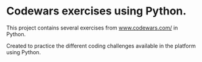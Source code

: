 # Codewars exercises using Python.

This project contains several exercises from www.codewars.com/ in Python.

Created to practice the different coding challenges available in the platform using Python.
